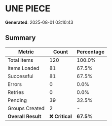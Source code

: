 # UNE PIECE
**Generated**: 2025-08-01 03:10:43

## Summary

| Metric | Count | Percentage |
|--------|-------|------------|
| Total Items | 120 | 100.0% |
| Items Loaded | 81 | 67.5% |
| Successful | 81 | 67.5% |
| Errors | 0 | 0.0% |
| Retries | 0 | 0.0% |
| Pending | 39 | 32.5% |
| Groups Created | 2 | - |
| **Overall Result** | **❌ Critical** | **67.5%** |
